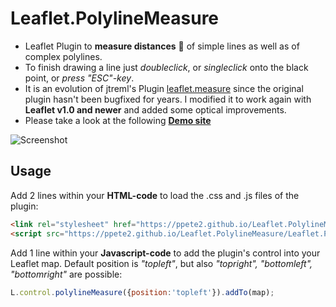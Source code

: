 # Leaflet.PolylineMeasure
* Leaflet Plugin to **measure distances** :triangular_ruler: of simple lines as well as of complex polylines.
* To finish drawing a line just *doubleclick*, or *singleclick* onto the black point, or *press "ESC"-key*.
* It is an evolution of jtreml's Plugin [leaflet.measure](https://github.com/jtreml/leaflet.measure) since the original plugin hasn't been bugfixed for years. I modified it to work again with **Leaflet v1.0 and newer** and added some optical improvements.
* Please take a look at the following [**Demo site**](https://ppete2.github.io/Leaflet.PolylineMeasure/demo.html)

![Screenshot](https://ppete2.github.io/Leaflet.PolylineMeasure/screenshot.jpg)

## Usage

Add 2 lines within your **HTML-code** to load the .css and .js files of the plugin:
```html
<link rel="stylesheet" href="https://ppete2.github.io/Leaflet.PolylineMeasure/Leaflet.PolylineMeasure.css" />
<script src="https://ppete2.github.io/Leaflet.PolylineMeasure/Leaflet.PolylineMeasure.js"></script>
```

Add 1 line within your **Javascript-code** to add the plugin's control into your Leaflet map. Default position is *"topleft"*, but also *"topright", "bottomleft", "bottomright"* are possible:
```javascript
L.control.polylineMeasure({position:'topleft'}).addTo(map);
```
